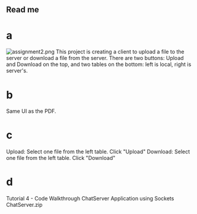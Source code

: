 ## Read me
# a
![assignment2.png](https://i.loli.net/2021/04/04/VWUoi53bDqefs8A.png)
This project is creating a client to upload a file to the server or download a file from the server.
There are two buttons: Upload and Download on the top, and two tables on the bottom: left is local, right is server's.
# b
Same UI as the PDF.
# c
Upload: Select one file from the left table. Click "Upload"
Download: Select one file from the left table. Click "Download"
# d
Tutorial 4 - Code Walkthrough ChatServer Application using Sockets
ChatServer.zip